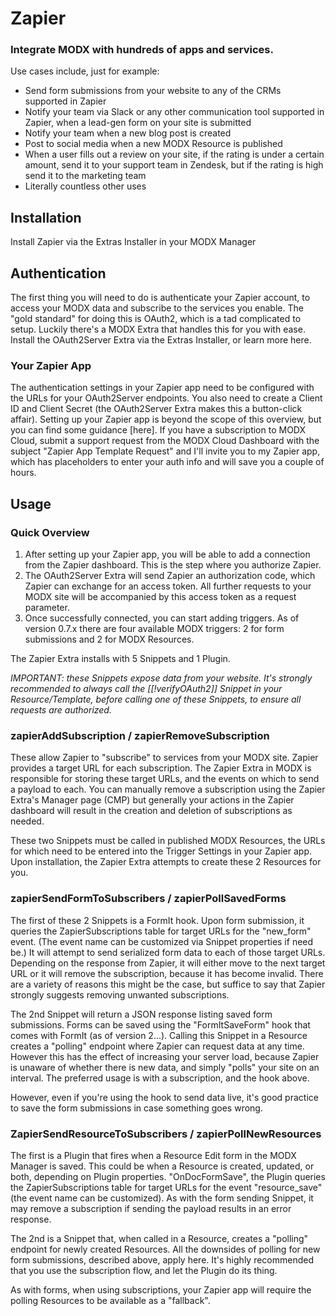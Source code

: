 Zapier
======

### Integrate MODX with hundreds of apps and services.

Use cases include, just for example:

- Send form submissions from your website to any of the CRMs supported in Zapier
- Notify your team via Slack or any other communication tool supported in Zapier, when a lead-gen form on your site is submitted
- Notify your team when a new blog post is created
- Post to social media when a new MODX Resource is published
- When a user fills out a review on your site, if the rating is under a certain amount, send it to your support team in Zendesk, but if the rating is high send it to the marketing team
- Literally countless other uses

## Installation

Install Zapier via the Extras Installer in your MODX Manager

## Authentication

The first thing you will need to do is authenticate your Zapier account, to access your MODX data and subscribe to the services you enable. The "gold standard" for doing this is OAuth2, which is a tad complicated to setup. Luckily there's a MODX Extra that handles this for you with ease. Install the OAuth2Server Extra via the Extras Installer, or learn more here.

### Your Zapier App

The authentication settings in your Zapier app need to be configured with the URLs for your OAuth2Server endpoints. You also need to create a Client ID and Client Secret (the OAuth2Server Extra makes this a button-click affair). Setting up your Zapier app is beyond the scope of this overview, but you can find some guidance [here]. If you have a subscription to MODX Cloud, submit a support request from the MODX Cloud Dashboard with the subject "Zapier App Template Request" and I'll invite you to my Zapier app, which has placeholders to enter your auth info and will save you a couple of hours.

## Usage

### Quick Overview

1. After setting up your Zapier app, you will be able to add a connection from the Zapier dashboard. This is the step where you authorize Zapier.
2. The OAuth2Server Extra will send Zapier an authorization code, which Zapier can exchange for an access token. All further requests to your MODX site will be accompanied by this access token as a request parameter. 
3. Once successfully connected, you can start adding triggers. As of version 0.7.x there are four available MODX triggers: 2 for form submissions and 2 for MODX Resources.

The Zapier Extra installs with 5 Snippets and 1 Plugin. 

_IMPORTANT: these Snippets expose data from your website. It's strongly recommended to always call the [[!verifyOAuth2]] Snippet in your Resource/Template, before calling one of these Snippets, to ensure all requests are authorized._

### zapierAddSubscription / zapierRemoveSubscription

These allow Zapier to "subscribe" to services from your MODX site. Zapier provides a target URL for each subscription. The Zapier Extra in MODX is responsible for storing these target URLs, and the events on which to send a payload to each. You can manually remove a subscription using the Zapier Extra's Manager page (CMP) but generally your actions in the Zapier dashboard will result in the creation and deletion of subscriptions as needed.

These two Snippets must be called in published MODX Resources, the URLs for which need to be entered into the Trigger Settings in your Zapier app. Upon installation, the Zapier Extra attempts to create these 2 Resources for you.

### zapierSendFormToSubscribers / zapierPollSavedForms

The first of these 2 Snippets is a FormIt hook. Upon form submission, it queries the ZapierSubscriptions table for target URLs for the "new_form" event. (The event name can be customized via Snippet properties if need be.) It will attempt to send serialized form data to each of those target URLs. Depending on the response from Zapier, it will either move to the next target URL or it will remove the subscription, because it has become invalid. There are a variety of reasons this might be the case, but suffice to say that Zapier strongly suggests removing unwanted subscriptions.

The 2nd Snippet will return a JSON response listing saved form submissions. Forms can be saved using the "FormItSaveForm" hook that comes with FormIt (as of version 2...). Calling this Snippet in a Resource creates a "polling" endpoint where Zapier can request data at any time. However this has the effect of increasing your server load, because Zapier is unaware of whether there is new data, and simply "polls" your site on an interval. The preferred usage is with a subscription, and the hook above.

However, even if you're using the hook to send data live, it's good practice to save the form submissions in case something goes wrong.

### ZapierSendResourceToSubscribers / zapierPollNewResources

The first is a Plugin that fires when a Resource Edit form in the MODX Manager is saved. This could be when a Resource is created, updated, or both, depending on Plugin properties. "OnDocFormSave", the Plugin queries the ZapierSubscriptions table for target URLs for the event "resource_save" (the event name can be customized). As with the form sending Snippet, it may remove a subscription if sending the payload results in an error response.

The 2nd is a Snippet that, when called in a Resource, creates a "polling" endpoint for newly created Resources. All the downsides of polling for new form submissions, described above, apply here. It's highly recommended that you use the subscription flow, and let the Plugin do its thing.

As with forms, when using subscriptions, your Zapier app will require the polling Resources to be available as a "fallback".


